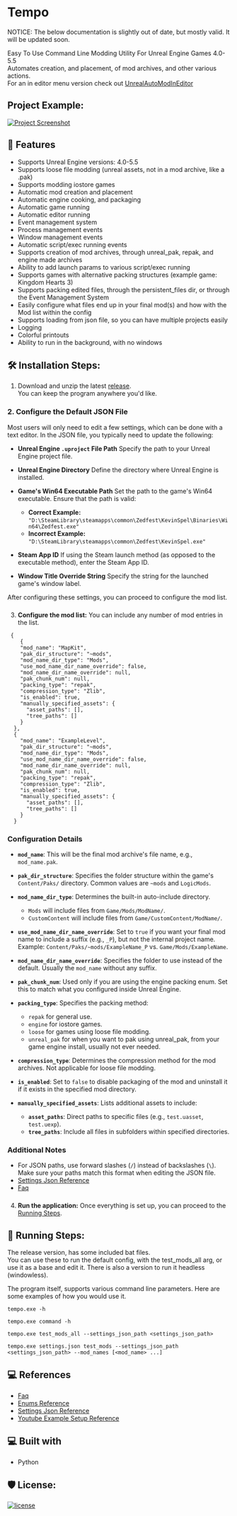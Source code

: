 <h1 id="title" align="left">Tempo</h1>

NOTICE: The below documentation is slightly out of date, but mostly valid. It will be updated soon.  <br>

Easy To Use Command Line Modding Utility For Unreal Engine Games 4.0-5.5 <br>
Automates creation, and placement, of mod archives, and other various actions. <br>
For an in editor menu version check out [UnrealAutoModInEditor](https://github.com/Mythical-Github/UnrealAutoModInEditor)

<h2>Project Example:</h2>

[![Project Screenshot](https://github.com/Mythical-Github/UnrealAutoMod/assets/4b65e3a3-ae7f-4881-bea4-e73191594587.png)](https://github.com/user-attachments/assets/76da1afc-9c30-4ec8-b27c-8c072e73f696)


<h2 id="features">💪 Features</h2>

* Supports Unreal Engine versions: 4.0-5.5
* Supports loose file modding (unreal assets, not in a mod archive, like a .pak)
* Supports modding iostore games
* Automatic mod creation and placement
* Automatic engine cooking, and packaging
* Automatic game running
* Automatic editor running
* Event management system
* Process management events
* Window management events
* Automatic script/exec running events
* Supports creation of mod archives, through unreal_pak, repak, and engine made archives
* Ability to add launch params to various script/exec running
* Supports games with alternative packing structures (example game: Kingdom Hearts 3)
* Supports packing edited files, through the persistent_files dir, or through the Event Management System
* Easily configure what files end up in your final mod(s) and how with the Mod list within the config
* Supports loading from json file, so you can have multiple projects easily
* Logging
* Colorful printouts
* Ability to run in the background, with no windows


<h2 id="installation_steps">🛠️ Installation Steps:</h2>

1. Download and unzip the latest [release](https://github.com/Mythical-Github/UnrealAutoMod/releases/latest).\
You can keep the program anywhere you'd like.

### 2. **Configure the Default JSON File**

Most users will only need to edit a few settings, which can be done with a text editor. In the JSON file, you typically need to update the following:

- **Unreal Engine `.uproject` File Path**
  Specify the path to your Unreal Engine project file.

- **Unreal Engine Directory**
  Define the directory where Unreal Engine is installed.

- **Game's Win64 Executable Path**
  Set the path to the game's Win64 executable. Ensure that the path is valid:
  - **Correct Example:**
    `"D:\SteamLibrary\steamapps\common\Zedfest\KevinSpel\Binaries\Win64\Zedfest.exe"`
  - **Incorrect Example:**
    `"D:\SteamLibrary\steamapps\common\Zedfest\KevinSpel.exe"`

- **Steam App ID**
  If using the Steam launch method (as opposed to the executable method), enter the Steam App ID.

- **Window Title Override String**
  Specify the string for the launched game's window label.

After configuring these settings, you can proceed to configure the mod list.

###
3. **Configure the mod list:**
   You can include any number of mod entries in the list.


  ```
   {
      {
      "mod_name": "MapKit",
      "pak_dir_structure": "~mods",
      "mod_name_dir_type": "Mods",
      "use_mod_name_dir_name_override": false,
      "mod_name_dir_name_override": null,
      "pak_chunk_num": null,
      "packing_type": "repak",
      "compression_type": "Zlib",
      "is_enabled": true,
      "manually_specified_assets": {
        "asset_paths": [],
        "tree_paths": []
      }
    },
    {
      "mod_name": "ExampleLevel",
      "pak_dir_structure": "~mods",
      "mod_name_dir_type": "Mods",
      "use_mod_name_dir_name_override": false,
      "mod_name_dir_name_override": null,
      "pak_chunk_num": null,
      "packing_type": "repak",
      "compression_type": "Zlib",
      "is_enabled": true,
      "manually_specified_assets": {
        "asset_paths": [],
        "tree_paths": []
      }
    }
  ```

### Configuration Details

- **`mod_name`**: This will be the final mod archive's file name, e.g., `mod_name.pak`.

- **`pak_dir_structure`**: Specifies the folder structure within the game's `Content/Paks/` directory. Common values are `~mods` and `LogicMods`.

- **`mod_name_dir_type`**: Determines the built-in auto-include directory.
  - `Mods` will include files from `Game/Mods/ModName/`.
  - `CustomContent` will include files from `Game/CustomContent/ModName/`.

- **`use_mod_name_dir_name_override`**: Set to `true` if you want your final mod name to include a suffix (e.g., `_P`), but not the internal project name. Example: `Content/Paks/~mods/ExampleName_P` vs. `Game/Mods/ExampleName`.

- **`mod_name_dir_name_override`**: Specifies the folder to use instead of the default. Usually the `mod_name` without any suffix.

- **`pak_chunk_num`**: Used only if you are using the engine packing enum. Set this to match what you configured inside Unreal Engine.

- **`packing_type`**: Specifies the packing method:
  - `repak` for general use.
  - `engine` for iostore games.
  - `loose` for games using loose file modding.
  - `unreal_pak` for when you want to pak using unreal_pak, from your game engine install, usually not ever needed.

- **`compression_type`**: Determines the compression method for the mod archives. Not applicable for loose file modding.

- **`is_enabled`**: Set to `false` to disable packaging of the mod and uninstall it if it exists in the specified mod directory.

- **`manually_specified_assets`**: Lists additional assets to include:
  - **`asset_paths`**: Direct paths to specific files (e.g., `test.uasset`, `test.uexp`).
  - **`tree_paths`**: Include all files in subfolders within specified directories.

### Additional Notes

- For JSON paths, use forward slashes (`/`) instead of backslashes (`\`). Make sure your paths match this format when editing the JSON file.
- [Settings Json Reference](https://github.com/Mythical-Github/UnrealAutoMod/blob/main/docs/settings_json.md)
- [Faq](https://github.com/Mythical-Github/UnrealAutoMod/blob/main/docs/faq.md)

###

4. **Run the application:**
   Once everything is set up, you can proceed to the [Running Steps](#running-steps).

<h2 id="running-steps">🏃 Running Steps:</h2>
The release version, has some included bat files.<br>
You can use these to run the default config, with the test_mods_all arg, or use it as a base and edit it.
There is also a version to run it headless (windowless).

The program itself, supports various command line parameters.
Here are some examples of how you would use it.

```
tempo.exe -h
```

```
tempo.exe command -h
```

```
tempo.exe test_mods_all --settings_json_path <settings_json_path>
```

```
tempo.exe settings.json test_mods --settings_json_path <settings_json_path> --mod_names [<mod_name> ...]
```

<h2>💻 References</h2>

* [Faq](https://github.com/Mythical-Github/UnrealAutoMod/blob/main/docs/faq.md)
* [Enums Reference](https://github.com/Mythical-Github/UnrealAutoMod/blob/main/docs/enums.md)
* [Settings Json Reference](https://github.com/Mythical-Github/UnrealAutoMod/blob/main/docs/settings_json.md)
* [Youtube Example Setup Reference](https://www.youtube.com/watch?v=6MUkUFhumo8)

<h2>💻 Built with</h2>

* Python

<h2>🛡️ License:</h2>

[![license](https://www.gnu.org/graphics/gplv3-with-text-136x68.png)](LICENSE)
